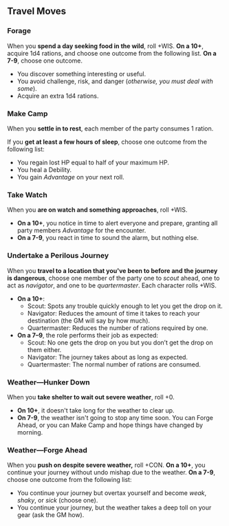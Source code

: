 ## Travel Moves

### Forage
When you **spend a day seeking food in the wild**, roll +WIS. **On a 10+**, acquire 1d4 rations, and choose one outcome from the following list. **On a 7-9**, choose one outcome.

* You discover something interesting or useful.
* You avoid challenge, risk, and danger (*otherwise, you must deal with some*).
* Acquire an extra 1d4 rations. 

### Make Camp
When you **settle in to rest**, each member of the party consumes 1 ration.
 
If you **get at least a few hours of sleep**, choose one outcome from the following list:

* You regain lost HP equal to half of your maximum HP.
* You heal a Debility.
* You gain *Advantage* on your next roll.

### Take Watch
When you **are on watch and something approaches**, roll +WIS. 

* **On a 10+**, you notice in time to alert everyone and prepare, granting all party members *Advantage* for the encounter.
* **On a 7-9**, you react in time to sound the alarm, but nothing else. 

### Undertake a Perilous Journey
When you **travel to a location that you've been to before and the journey is dangerous**, choose one member of the party one to *scout* ahead, one to act as *navigator*, and one to be *quartermaster*. Each character rolls +WIS. 

* **On a 10+**:
    * Scout: Spots any trouble quickly enough to let you get the drop on it.
    * Navigator: Reduces the amount of time it takes to reach your destination (the GM will say by how much).
    * Quartermaster: Reduces the number of rations required by one. 
* **On a 7–9**, the role performs their job as expected:
    * Scout: No one gets the drop on you but you don’t get the drop on them either.
    * Navigator: The journey takes about as long as expected.
    * Quartermaster: The normal number of rations are consumed.

### Weather—Hunker Down
When you **take shelter to wait out severe weather**, roll +0. 

* **On 10+**, it doesn't take long for the weather to clear up.
* **On 7-9**, the weather isn't going to stop any time soon. You can Forge Ahead, or you can Make Camp and hope things have changed by morning. 

### Weather—Forge Ahead
When you **push on despite severe weather,** roll +CON. **On a 10+**, you continue your journey without undo mishap due to the weather. **On a 7-9**, choose one outcome from the following list:

* You continue your journey but overtax yourself and become *weak*, *shaky*, or *sick* (choose one).
* You continue your journey, but the weather takes a deep toll on your gear (ask the GM how).
